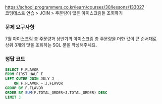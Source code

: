 https://school.programmers.co.kr/learn/courses/30/lessons/133027  
코딩테스트 연습 > JOIN > 주문량이 많은 아이스크림들 조회하기

### 문제 요구사항

7월 아이스크림 총 주문량과 상반기의 아이스크림 총 주문량을 더한 값이 큰 순서대로 상위 3개의 맛을 조회하는 SQL 문을 작성해주세요.

### 정답 코드

```sql
SELECT F.FLAVOR
FROM FIRST_HALF F
LEFT OUTER JOIN JULY J
    ON F.FLAVOR = J.FLAVOR
GROUP BY F.FLAVOR
ORDER BY SUM(F.TOTAL_ORDER+J.TOTAL_ORDER) DESC
LIMIT 3
```

